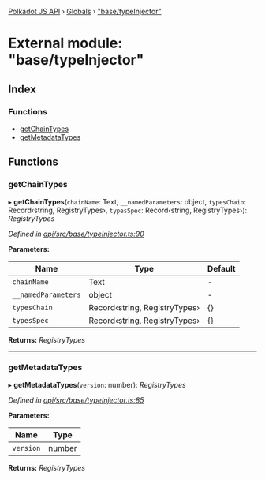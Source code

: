[Polkadot JS API](../README.md) › [Globals](../globals.md) › ["base/typeInjector"](_base_typeinjector_.md)

# External module: "base/typeInjector"

## Index

### Functions

* [getChainTypes](_base_typeinjector_.md#getchaintypes)
* [getMetadataTypes](_base_typeinjector_.md#getmetadatatypes)

## Functions

###  getChainTypes

▸ **getChainTypes**(`chainName`: Text, `__namedParameters`: object, `typesChain`: Record‹string, RegistryTypes›, `typesSpec`: Record‹string, RegistryTypes›): *RegistryTypes*

*Defined in [api/src/base/typeInjector.ts:90](https://github.com/polkadot-js/api/blob/64ff226535/packages/api/src/base/typeInjector.ts#L90)*

**Parameters:**

Name | Type | Default |
------ | ------ | ------ |
`chainName` | Text | - |
`__namedParameters` | object | - |
`typesChain` | Record‹string, RegistryTypes› |  {} |
`typesSpec` | Record‹string, RegistryTypes› |  {} |

**Returns:** *RegistryTypes*

___

###  getMetadataTypes

▸ **getMetadataTypes**(`version`: number): *RegistryTypes*

*Defined in [api/src/base/typeInjector.ts:85](https://github.com/polkadot-js/api/blob/64ff226535/packages/api/src/base/typeInjector.ts#L85)*

**Parameters:**

Name | Type |
------ | ------ |
`version` | number |

**Returns:** *RegistryTypes*
